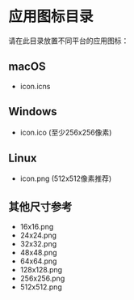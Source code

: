 # 应用图标目录

请在此目录放置不同平台的应用图标：

## macOS
- icon.icns

## Windows
- icon.ico (至少256x256像素)

## Linux
- icon.png (512x512像素推荐)

## 其他尺寸参考
- 16x16.png
- 24x24.png
- 32x32.png
- 48x48.png
- 64x64.png
- 128x128.png
- 256x256.png
- 512x512.png